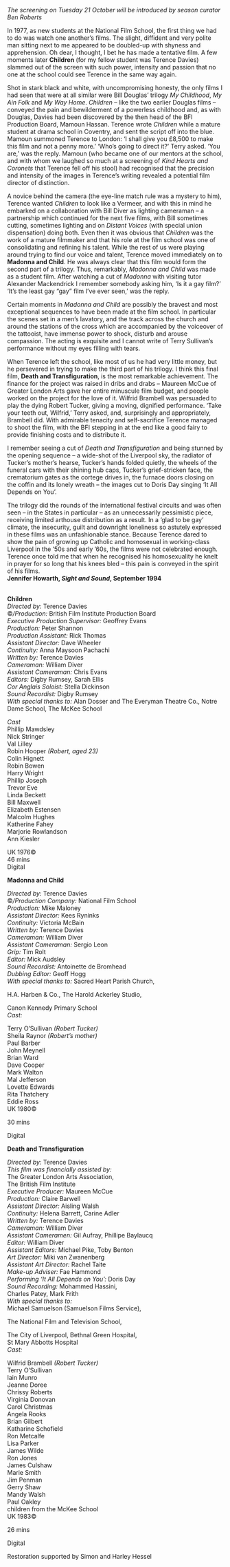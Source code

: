 
_The screening on Tuesday 21 October will be introduced by season  curator Ben Roberts_

In 1977, as new students at the National Film School, the first thing we had to do was watch one another’s films. The slight, diffident and very polite man sitting next to me appeared to be doubled-up with shyness and apprehension. Oh dear, I thought, I bet he has made a tentative film. A few moments later **Children** (for my fellow student was Terence Davies) slammed out of the screen with such power, intensity and passion that no one at the school could see Terence in the same way again.

Shot in stark black and white, with uncompromising honesty, the only films I had seen that were at all similar were Bill Douglas’ trilogy _My Childhood_, _My Ain Folk_ and _My Way Home_. _Children_ – like the two earlier Douglas films – conveyed the pain and bewilderment of a powerless childhood and, as with Douglas, Davies had been discovered by the then head of the BFI Production Board, Mamoun Hassan. Terence wrote _Children_ while a mature student at drama school in Coventry, and sent the script off into the blue. Mamoun summoned Terence to London: ‘I shall give you £8,500 to make this film and not a penny more.’ ‘Who’s going to direct it?’ Terry asked. ‘You are,’ was the reply. Mamoun (who became one of our mentors at the school, and with whom we laughed so much at a screening of _Kind Hearts and Coronets_ that Terence fell off his stool) had recognised that the precision and intensity of the images in Terence’s writing revealed a potential film director of distinction.

A novice behind the camera (the eye-line match rule was a mystery to him), Terence wanted _Children_ to look like a Vermeer, and with this in mind he embarked on a collaboration with Bill Diver as lighting cameraman – a partnership which continued for the next five films, with Bill sometimes cutting, sometimes lighting and on _Distant Voices_ (with special union dispensation) doing both. Even then it was obvious that _Children_ was the work of a mature filmmaker and that his role at the film school was one of consolidating and refining his talent. While the rest of us were playing around trying to find our voice and talent, Terence moved immediately on to **Madonna and Child**. He was always clear that this film would form the second part of a trilogy. Thus, remarkably, _Madonna and Child_ was made as a student film. After watching a cut of _Madonna_ with visiting tutor Alexander Mackendrick I remember somebody asking him, ‘Is it a gay film?’ ‘It’s the least gay “gay” film I’ve ever seen,’ was the reply.

Certain moments in _Madonna and Child_ are possibly the bravest and most exceptional sequences to have been made at the film school. In particular the scenes set in a men’s lavatory, and the track across the church and around the stations of the cross which are accompanied by the voiceover of the tattooist, have immense power to shock, disturb and arouse compassion. The acting is exquisite and I cannot write of Terry Sullivan’s performance without my eyes filling with tears.

When Terence left the school, like most of us he had very little money, but he persevered in trying to make the third part of his trilogy. I think this final film, **Death and Transfiguration**, is the most remarkable achievement. The finance for the project was raised in dribs and drabs – Maureen McCue of Greater London Arts gave her entire minuscule film budget, and people worked on the project for the love of it. Wilfrid Brambell was persuaded to play the dying Robert Tucker, giving a moving, dignified performance. ‘Take your teeth out, Wilfrid,’ Terry asked, and, surprisingly and appropriately, Brambell did. With admirable tenacity and self-sacrifice Terence managed to shoot the film, with the BFI stepping in at the end like a good fairy to provide finishing costs and to distribute it.

I remember seeing a cut of _Death and Transfiguration_ and being stunned by the opening sequence – a wide-shot of the Liverpool sky, the radiator of Tucker’s mother’s hearse, Tucker’s hands folded quietly, the wheels of the funeral cars with their shining hub caps, Tucker’s grief-stricken face, the crematorium gates as the cortege drives in, the furnace doors closing on the coffin and its lonely wreath – the images cut to Doris Day singing ‘It All Depends on You’.

The trilogy did the rounds of the international festival circuits and was often seen – in the States in particular – as an unnecessarily pessimistic piece, receiving limited arthouse distribution as a result. In a ‘glad to be gay’ climate, the insecurity, guilt and downright loneliness so astutely expressed in these films was an unfashionable stance. Because Terence dared to show the pain of growing up Catholic and homosexual in working-class Liverpool in the ’50s and early ’60s, the films were not celebrated enough. Terence once told me that when he recognised his homosexuality he knelt in prayer for so long that his knees bled – this pain is conveyed in the spirit of his films.  
**Jennifer Howarth, _Sight and Sound_, September 1994**
<br><br>

**Children**  
_Directed by:_ Terence Davies  
©_/Production:_  British Film Institute Production Board  
_Executive Production Supervisor:_ Geoffrey Evans  
_Production:_ Peter Shannon  
_Production Assistant:_ Rick Thomas  
_Assistant Director:_ Dave Wheeler  
_Continuity:_ Anna Maysoon Pachachi  
_Written by:_ Terence Davies  
_Cameraman:_ William Diver  
_Assistant Cameraman:_ Chris Evans  
_Editors:_ Digby Rumsey, Sarah Ellis  
_Cor Anglais Soloist:_ Stella Dickinson  
_Sound Recordist:_ Digby Rumsey  
_With special thanks to:_ Alan Dosser and The Everyman Theatre Co.,  Notre Dame School, The McKee School  

_Cast_  
Phillip Mawdsley  
Nick Stringer  
Val Lilley  
Robin Hooper _(Robert, aged 23)_  
Colin Hignett  
Robin Bowen  
Harry Wright  
Phillip Joseph  
Trevor Eve  
Linda Beckett  
Bill Maxwell  
Elizabeth Estensen  
Malcolm Hughes  
Katherine Fahey  
Marjorie Rowlandson  
Ann Kiesler  

UK 1976©  
46 mins  
Digital
<br>

**Madonna and Child**

_Directed by:_ Terence Davies  
©_/Production Company:_ National Film School  
_Production:_ Mike Maloney  
_Assistant Director:_ Kees Ryninks  
_Continuity:_ Victoria McBain  
_Written by:_ Terence Davies  
_Cameraman:_ William Diver  
_Assistant Cameraman:_ Sergio Leon  
_Grip:_ Tim Rolt  
_Editor:_ Mick Audsley  
_Sound Recordist:_ Antoinette de Bromhead  
_Dubbing Editor:_ Geoff Hogg  
_With special thanks to:_ Sacred Heart Parish Church,

H.A. Harben & Co., The Harold Ackerley Studio,

Canon Kennedy Primary School  
_Cast:_

Terry O’Sullivan _(Robert Tucker)_  
Sheila Raynor _(Robert’s mother)_  
Paul Barber  
John Meynell  
Brian Ward  
Dave Cooper  
Mark Walton  
Mal Jefferson  
Lovette Edwards  
Rita Thatchery  
Eddie Ross  
UK 1980©

30 mins

Digital

**Death and Transfiguration**

_Directed by:_ Terence Davies  
_This film was financially assisted by:_  
The Greater London Arts Association,  
The British Film Institute  
_Executive Producer:_ Maureen McCue  
_Production:_ Claire Barwell  
_Assistant Director:_ Aisling Walsh  
_Continuity:_ Helena Barrett, Carine Adler  
_Written by:_ Terence Davies  
_Cameraman:_ William Diver  
_Assistant Cameramen:_ Gil Aufray, Phillipe Baylaucq  
_Editor:_ William Diver  
_Assistant Editors:_ Michael Pike, Toby Benton  
_Art Director:_ Miki van Zwanenberg  
_Assistant Art Director:_ Rachel Taite  
_Make-up Adviser:_ Fae Hammond  
_Performing ‘It All Depends on You’:_ Doris Day  
_Sound Recording:_ Mohammed Hassini,  
Charles Patey, Mark Frith  
_With special thanks to:_  
Michael Samuelson (Samuelson Films Service),

The National Film and Television School,

The City of Liverpool, Bethnal Green Hospital,  
St Mary Abbotts Hospital  
_Cast:_

Wilfrid Brambell _(Robert Tucker)_  
Terry O’Sullivan  
Iain Munro  
Jeanne Doree  
Chrissy Roberts  
Virginia Donovan  
Carol Christmas  
Angela Rooks  
Brian Gilbert  
Katharine Schofield  
Ron Metcalfe  
Lisa Parker  
James Wilde  
Ron Jones  
James Culshaw  
Marie Smith  
Jim Penman  
Gerry Shaw  
Mandy Walsh  
Paul Oakley  
children from the McKee School  
UK 1983©

26 mins

Digital

Restoration supported by Simon and Harley Hessel
<!--stackedit_data:
eyJoaXN0b3J5IjpbLTU5MTk0MDIzNl19
-->